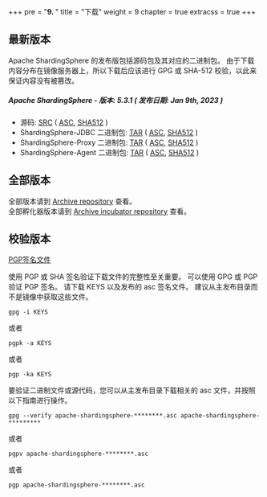 +++
pre = "<b>9. </b>"
title = "下载"
weight = 9
chapter = true
extracss = true
+++

## 最新版本

Apache ShardingSphere 的发布版包括源码包及其对应的二进制包。
由于下载内容分布在镜像服务器上，所以下载后应该进行 GPG 或 SHA-512 校验，以此来保证内容没有被篡改。

##### Apache ShardingSphere - 版本: 5.3.1 ( 发布日期: Jan 9th, 2023 )

- 源码: [<u>SRC</u>](https://www.apache.org/dyn/closer.lua/shardingsphere/5.3.1/apache-shardingsphere-5.3.1-src.zip) ( [<u>ASC</u>](https://downloads.apache.org/shardingsphere/5.3.1/apache-shardingsphere-5.3.1-src.zip.asc), [<u>SHA512</u>](https://downloads.apache.org/shardingsphere/5.3.1/apache-shardingsphere-5.3.1-src.zip.sha512) )
- ShardingSphere-JDBC 二进制包: [<u>TAR</u>](https://www.apache.org/dyn/closer.lua/shardingsphere/5.3.1/apache-shardingsphere-5.3.1-shardingsphere-jdbc-bin.tar.gz) ( [<u>ASC</u>](https://downloads.apache.org/shardingsphere/5.3.1/apache-shardingsphere-5.3.1-shardingsphere-jdbc-bin.tar.gz.asc), [<u>SHA512</u>](https://downloads.apache.org/shardingsphere/5.3.1/apache-shardingsphere-5.3.1-shardingsphere-jdbc-bin.tar.gz.sha512) )
- ShardingSphere-Proxy 二进制包: [<u>TAR</u>](https://www.apache.org/dyn/closer.lua/shardingsphere/5.3.1/apache-shardingsphere-5.3.1-shardingsphere-proxy-bin.tar.gz) ( [<u>ASC</u>](https://downloads.apache.org/shardingsphere/5.3.1/apache-shardingsphere-5.3.1-shardingsphere-proxy-bin.tar.gz.asc), [<u>SHA512</u>](https://downloads.apache.org/shardingsphere/5.3.1/apache-shardingsphere-5.3.1-shardingsphere-proxy-bin.tar.gz.sha512) )
- ShardingSphere-Agent 二进制包: [<u>TAR</u>](https://www.apache.org/dyn/closer.lua/shardingsphere/5.3.1/apache-shardingsphere-5.3.1-shardingsphere-agent-bin.tar.gz) ( [<u>ASC</u>](https://downloads.apache.org/shardingsphere/5.3.1/apache-shardingsphere-5.3.1-shardingsphere-agent-bin.tar.gz.asc), [<u>SHA512</u>](https://downloads.apache.org/shardingsphere/5.3.1/apache-shardingsphere-5.3.1-shardingsphere-agent-bin.tar.gz.sha512) )

## 全部版本

全部版本请到 [Archive repository](https://archive.apache.org/dist/shardingsphere/) 查看。</br>
全部孵化器版本请到 [Archive incubator repository](https://archive.apache.org/dist/incubator/shardingsphere/) 查看。

## 校验版本

[PGP签名文件](https://downloads.apache.org/shardingsphere/KEYS)

使用 PGP 或 SHA 签名验证下载文件的完整性至关重要。
可以使用 GPG 或 PGP 验证 PGP 签名。
请下载 KEYS 以及发布的 asc 签名文件。
建议从主发布目录而不是镜像中获取这些文件。

```shell
gpg -i KEYS
```

或者

```shell
pgpk -a KEYS
```

或者

```shell
pgp -ka KEYS
```

要验证二进制文件或源代码，您可以从主发布目录下载相关的 asc 文件，并按照以下指南进行操作。

```shell
gpg --verify apache-shardingsphere-********.asc apache-shardingsphere-*********
```

或者

```shell
pgpv apache-shardingsphere-********.asc
```

或者

```shell
pgp apache-shardingsphere-********.asc
```
